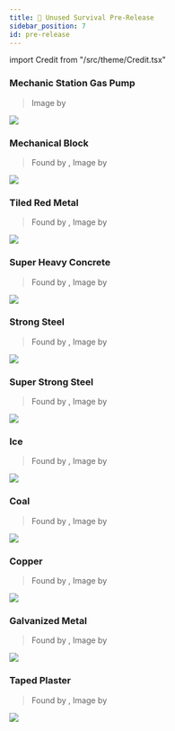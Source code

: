 ```yaml
---
title: 🔐 Unused Survival Pre-Release
sidebar_position: 7
id: pre-release
---
```


import Credit from "/src/theme/Credit.tsx"

### Mechanic Station Gas Pump
> Image by <Credit id="red-gal"/>

![](./gas-pump.png)

### Mechanical Block
> Found by <Credit id="dart-frog"/>, Image by <Credit id="red-gal"/>

![](./mechanical.png)

### Tiled Red Metal
> Found by <Credit id="dart-frog"/>, Image by <Credit id="red-gal"/>

![](./tiled-red-metal.png)

### Super Heavy Concrete
> Found by <Credit id="dart-frog"/>, Image by <Credit id="red-gal"/>

![](./super-heavy-concrete.png)

### Strong Steel
> Found by <Credit id="dart-frog"/>, Image by <Credit id="red-gal"/>

![](./strong-steel.png)

### Super Strong Steel
> Found by <Credit id="dart-frog"/>, Image by <Credit id="red-gal"/>

![](./super-strong-steel.png)

### Ice
> Found by <Credit id="dart-frog"/>, Image by <Credit id="red-gal"/>

![](./ice.png)

### Coal
> Found by <Credit id="dart-frog"/>, Image by <Credit id="red-gal"/>

![](./coal.png)

### Copper
> Found by <Credit id="dart-frog"/>, Image by <Credit id="red-gal"/>

![](./copper.png)

### Galvanized Metal
> Found by <Credit id="dart-frog"/>, Image by <Credit id="red-gal"/>

![](./galvanized-metal.png)

### Taped Plaster
> Found by <Credit id="dart-frog"/>, Image by <Credit id="red-gal"/>

![](./taped-plaster.png)
